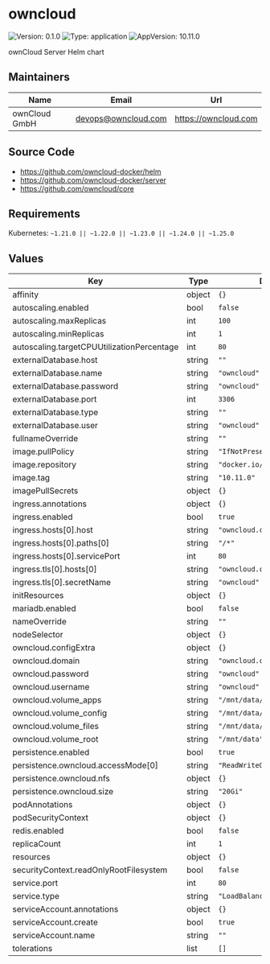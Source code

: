 # owncloud

![Version: 0.1.0](https://img.shields.io/badge/Version-0.1.0-informational?style=flat) ![Type: application](https://img.shields.io/badge/Type-application-informational?style=flat) ![AppVersion: 10.11.0](https://img.shields.io/badge/AppVersion-10.11.0-informational?style=flat)

ownCloud Server Helm chart

## Maintainers

| Name | Email | Url |
| ---- | ------ | --- |
| ownCloud GmbH | <devops@owncloud.com> | <https://owncloud.com> |

## Source Code

* <https://github.com/owncloud-docker/helm>
* <https://github.com/owncloud-docker/server>
* <https://github.com/owncloud/core>

## Requirements

Kubernetes: `~1.21.0 || ~1.22.0 || ~1.23.0 || ~1.24.0 || ~1.25.0`

## Values

| Key | Type | Default | Description |
|-----|------|---------|-------------|
| affinity | object | `{}` |  |
| autoscaling.enabled | bool | `false` |  |
| autoscaling.maxReplicas | int | `100` |  |
| autoscaling.minReplicas | int | `1` |  |
| autoscaling.targetCPUUtilizationPercentage | int | `80` |  |
| externalDatabase.host | string | `""` |  |
| externalDatabase.name | string | `"owncloud"` |  |
| externalDatabase.password | string | `"owncloud"` |  |
| externalDatabase.port | int | `3306` |  |
| externalDatabase.type | string | `""` |  |
| externalDatabase.user | string | `"owncloud"` |  |
| fullnameOverride | string | `""` |  |
| image.pullPolicy | string | `"IfNotPresent"` |  |
| image.repository | string | `"docker.io/owncloud/server"` |  |
| image.tag | string | `"10.11.0"` |  |
| imagePullSecrets | object | `{}` |  |
| ingress.annotations | object | `{}` |  |
| ingress.enabled | bool | `true` |  |
| ingress.hosts[0].host | string | `"owncloud.chart.example"` |  |
| ingress.hosts[0].paths[0] | string | `"/*"` |  |
| ingress.hosts[0].servicePort | int | `80` |  |
| ingress.tls[0].hosts[0] | string | `"owncloud.chart.example"` |  |
| ingress.tls[0].secretName | string | `"owncloud"` |  |
| initResources | object | `{}` |  |
| mariadb.enabled | bool | `false` |  |
| nameOverride | string | `""` |  |
| nodeSelector | object | `{}` |  |
| owncloud.configExtra | object | `{}` |  |
| owncloud.domain | string | `"owncloud.chart.example"` |  |
| owncloud.password | string | `"owncloud"` |  |
| owncloud.username | string | `"owncloud"` |  |
| owncloud.volume_apps | string | `"/mnt/data/apps"` |  |
| owncloud.volume_config | string | `"/mnt/data/config"` |  |
| owncloud.volume_files | string | `"/mnt/data/files"` |  |
| owncloud.volume_root | string | `"/mnt/data"` |  |
| persistence.enabled | bool | `true` |  |
| persistence.owncloud.accessMode[0] | string | `"ReadWriteOnce"` |  |
| persistence.owncloud.nfs | object | `{}` |  |
| persistence.owncloud.size | string | `"20Gi"` |  |
| podAnnotations | object | `{}` |  |
| podSecurityContext | object | `{}` |  |
| redis.enabled | bool | `false` |  |
| replicaCount | int | `1` |  |
| resources | object | `{}` |  |
| securityContext.readOnlyRootFilesystem | bool | `false` |  |
| service.port | int | `80` |  |
| service.type | string | `"LoadBalancer"` |  |
| serviceAccount.annotations | object | `{}` |  |
| serviceAccount.create | bool | `true` |  |
| serviceAccount.name | string | `""` |  |
| tolerations | list | `[]` |  |
